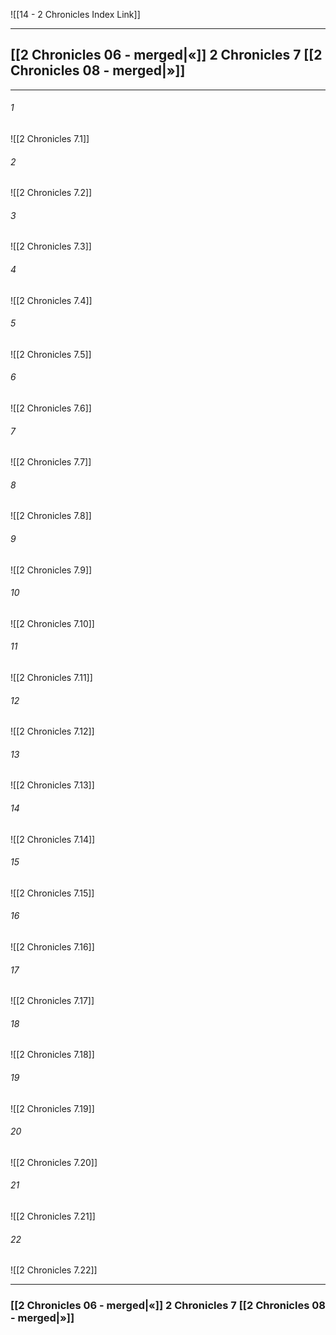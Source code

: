 ![[14 - 2 Chronicles Index Link]]

---
##  [[2 Chronicles 06 - merged|«]] 2 Chronicles 7 [[2 Chronicles 08 - merged|»]]

---

###### 1
![[2 Chronicles 7.1]] 

###### 2
![[2 Chronicles 7.2]] 

###### 3
![[2 Chronicles 7.3]] 

###### 4
![[2 Chronicles 7.4]]

###### 5 
![[2 Chronicles 7.5]] 

###### 6
![[2 Chronicles 7.6]] 

###### 7
![[2 Chronicles 7.7]] 

###### 8
![[2 Chronicles 7.8]] 

###### 9
![[2 Chronicles 7.9]] 

###### 10
![[2 Chronicles 7.10]] 

###### 11
![[2 Chronicles 7.11]] 

###### 12
![[2 Chronicles 7.12]]

###### 13
![[2 Chronicles 7.13]] 

###### 14
![[2 Chronicles 7.14]] 

###### 15
![[2 Chronicles 7.15]]

###### 16
![[2 Chronicles 7.16]] 

###### 17
![[2 Chronicles 7.17]]

###### 18
![[2 Chronicles 7.18]] 

###### 19
![[2 Chronicles 7.19]] 

###### 20
![[2 Chronicles 7.20]]

###### 21
![[2 Chronicles 7.21]] 

###### 22
![[2 Chronicles 7.22]] 


---
###  [[2 Chronicles 06 - merged|«]] 2 Chronicles 7 [[2 Chronicles 08 - merged|»]]